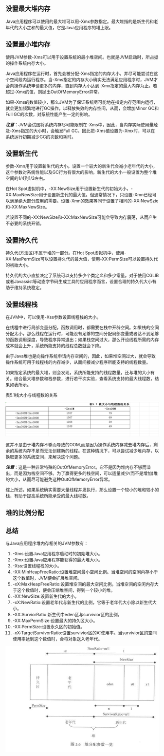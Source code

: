 ## 设置最大堆内存

Java应用程序可以使用的最大堆可以用-Xmx参数指定。最大堆指的是新生代和老年代的大小之和的最大值，它是Java应用程序的堆上限。


## 设置最小堆内存

使用JVM参数-Xms可以用于设置系统的最小堆空间。也就是JVM启动时，所占据的操作系统内存大小。

Java应用程序在运行时，首先会被分配-Xms指定的内存大小，并尽可能尝试在这个空间段内运行程序。当-Xms指定的内存大小确实无法满足应用程序时，JVM才会向操作系统申请更多的内存，直到内存大小达到-Xmx指定的最大内存为止。若超过-Xmx的值，则抛出OutOfMemoryError异常。

如果-Xms的数值较小，那么JVM为了保证系统尽可能地在指定内存范围内运行，就会更加频繁地进行GC操作，以释放失效的内存空间，从而，会增加Minor GC和Full GC的次数，对系统性能产生一定的影响。

***注意***：JVM会试图将系统内存尽可能限制在-Xms中，因此，当内存实际使用量触及-Xms指定的大小时，会触发Full GC。因此把-Xms值设置为-Xmx时，可以在系统运行初期减少GC的次数和耗时。

## 设置新生代

参数-Xmn用于设置新生代的大小。设置一个较大的新生代会减小老年代的大小，这个参数对系统性能以及GC行为有很大的影响。新生代的大小一般设置为整个堆空间的1/4到1/3左右。

在Hot Spot虚拟机中，-XX:NewSize用于设置新生代的初始大小，-XX:MaxNewSize用于设置新生代的最大值。但通常情况下，只设置-Xmn已经可以满足绝大部分应用的需要。设置-Xmn的效果等同于设置了相同的-XX:NewSzie和-XX:MaxNewSize。

若设置不同的-XX:NewSize和-XX:MaxNewSize可能会导致内存震荡，从而产生不必要的系统开销。

## 设置持久代

持久代(方法区)不属于堆的一部分。在Hot Spot虚拟机中，使用-XX:MaxPermSize可以设置持久代的最大值，使用-XX:PermSize可以设置持久代的初始大小。

持久代的大小直接决定了系统可以支持多少个类定义和多少常量。对于使用CGLIB或者Javassist等动态字节码生成工具的应用程序而言，设置合理的持久代大小有助于维持系统稳定。

## 设置线程栈


在JVM中，可以使用-Xss参数设置线程栈的大小。

在线程中进行局部变量分配，函数调用时，都需要在栈中开辟空间。如果栈的空间分配太小，那么线程在运行时，可能没有足够的空间分配局部变量或者达不到足够的函数调用深度，导致程序异常退出；如果栈空间过大，那么开设线程所需的内存成本就会上升，系统所能支持的线程总数就会下降。

由于Java堆也是向操作系统申请内存空间的，因此，如果堆空间过大，就会导致操作系统可用于线程栈的内存减少，从而间接减少程序所能支持的线程数量。

如果指定系统的最大堆，则会发现，系统所能支持的线程数量，还与堆的大小有关。结合最大堆参数和栈参数，进行若干次实验，查看系统支持的最大线程数，结果如表所示。

表5.1栈大小与线程数的关系

![img.png](img.png)

这并不是由于堆内存不够而导致的OOM,而是因为操作系统内存减去堆内存后，剩余的系统内存不足而无法创建新的线程。在这种情况下，可以尝试减少堆内存，以换取更多的系统空间，来解决这个问题。

***注意***：这是一种非常特殊的OutOfMemoryError。它不是因为堆内存不够而溢出，而是因为栈空间不够。为了赢得更多的栈空间，可以适量减少(而不是增加)堆的大小，从而尽可能避免这种OutOfMemoryError异常。

综上所述，如果系统确实需要大量线程并发执行，那么设置一个较小的堆和较小的栈，有助于提高系统所能承受的最大线程数。

## 堆的比例分配


## 总结

与Java应用程序堆内存相关的JVM参数有：
1. -Xms:设置Java应用程序启动时的初始堆大小。
2. -Xmx:设置Java应用程序能获得的最大堆大小。
3. -Xss:设置线程栈的大小。
4. -XX:MinHeapFreeRatio:设置堆空间最小空闲比例。当堆空间的空闲内存小于这个数值时，JVM便会扩展堆空间。
5. -xX:MaxHeapFreeRatio:设置堆空间的最大空闲比例。当堆空间的空闲内存大于这个数值时，便会压缩堆空间，得到一个较小的堆。
6. -XX:NewSize:设置新生代的大小。
7. -xX:NewRatio:设置老年代与新生代的比例，它等于老年代大小除以新生代大小。
8. -XX:SurviorRatio:新生代中eden区与survivior区的比例。
9. -XX:MaxPermSize:设置最大的持久区大小。
10. -XX:PermSize:设置永久区的初始值。
11. -xX:TargetSurvivorRatio:设置survivior区的可使用率。当survivior区的空间使用率达到这个数值时，会将对象送入老年代。


![img_1.png](img_1.png)
